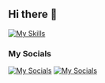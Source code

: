 ## Hi there 👋

<!--
**sujal-luhar/sujal-luhar** is a ✨ _special_ ✨ repository because its `README.md` (this file) appears on your GitHub profile.

Here are some ideas to get you started:

- 🔭 I’m currently working on ...
- 🌱 I’m currently learning ...
- 👯 I’m looking to collaborate on ...
- 🤔 I’m looking for help with ...
- 💬 Ask me about ...
- 📫 How to reach me: ...
- 😄 Pronouns: ...
- ⚡ Fun fact: ...
-->

[![My Skills](https://skillicons.dev/icons?i=django,python,sklearn,tensorflow,pytorch,java,bash,linux,ubuntu,postgresql,c,cpp,nodejs,react,mongodb,js,html,css)]()

### My Socials
[![My Socials](https://skillicons.dev/icons?i=twitter)](https://x.com/SujalLuhar)
[![My Socials](https://skillicons.dev/icons?i=linkedin)](https://www.linkedin.com/in/sujal-luhar/)

